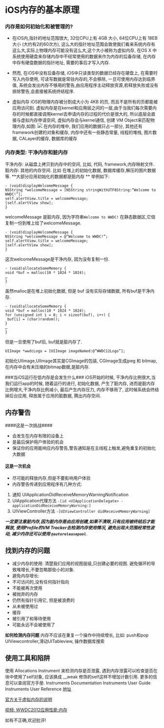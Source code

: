 # iOS内存的基本原理
### 内存是如何初始化和被管理的?
- 在iOS内,指针的地址范围很大, 32位CPU上有 4GB 大小, 64位CPU上有 18EB 大小 (大约有2的60次方), 这么大的指针地址范围会致使我们看来系统内存有这么大,实际上物理内存可能没有这么大,这个大小被称为虚拟内存, 在OS X 中系统使用硬盘来存储内存中不经常使用的数据来作为内存的后备存储, 在内存中存有硬盘数据的指针地址, 需要的事后才写入内存. 

- 然而, 在iOS中没有后备存储, iOS中只读类型的数据已经存在硬盘上, 在需要时写入内存使用, 可读写数据是常驻内存的,不会移除, 一旦可使用内存达到临界值, 系统会发出内存不够用的警告,由应用程序主动释放资源,若释放失败或没有排除警告,会直接被系统终结程序.

- 虚拟内存
iOS的物理内存被分割成大小为 4KB 的页, 而且不是所有的页都能被应用访问到. 虚拟内存是在kernel和应用层之间的一层,由于当我们每次需要内存的时候都直接调用kernel去申请内存的过程的代价是很大的, 所以底层会直接与虚拟内存申请空间, 虚拟内存会与kernel通信, 创建 VM Object来匹配物理内存,如图:
![](http://img.blog.csdn.net/20150427112418077)
在内存的堆中, 我们应用的数据只占一部分, 其他还有framework创建的对象和缓存, 内存中还有一些静态常量, 线程的堆栈, 图片数据, CALayer的缓存, 数据库的缓存

### 内存类型: 干净内存和脏内存
干净内存: 从磁盘上拷贝到内存中的空间, 比如, 代码, framework,内存映射文件.
脏内存: 其他的内存空间. 比如 在堆上的初始化数据, 数据库缓存,解压的图片数据等. 
**大部分应用初始化的数据都是脏内存 **
举例如下:
```
- (void)displayWelcomeMessage {
NSString *welcomeMessage = [NSString stringWithUTF8String:“Welcome to WWDC!”];
self.alertView.title = welcomeMessage;
[self.alertView show];
}
```
welcomeMessage 是脏内存, 因为字符串`Welcome to WWDC!` 在静态数据区,它倍复制一份到堆上给了welcomeMessage.

```
- (void)displayWelcomeMessage {
NSString *welcomeMessage = @”Welcome to WWDC!”;
self.alertView.title = welcomeMessage;
[self.alertView show];
}
```
这次welcomeMessage是干净内存, 因为没有复制一份.

```
- (void)allocateSomeMemory {
void *buf = malloc(10 * 1024 * 1024);
…
}
```
虽然malloc是在堆上初始化数据, 但是 buf 没有实际存储数据, 所有buf是干净内存.

```
- (void)allocateSomeMemory {
void *buf = malloc(10 * 1024 * 1024);
for (unsigned int i = 0; i < sizeof(buf), i++) {
 buf[i] = (char)random();
}
…
}
```
但是一旦使用了buf后, buf就是脏内存了.

```
UIImage *wwdcLogo = [UIImage imageNamed:@”WWDC12Logo”];
```
初始化UIImage,UIImage其实是CGImage的包装, CGImage生成jpeg 和 bitmap, 在内存中会有未压缩的bitmap数据,是脏内存.

###当iOS运行在低内存是会发生什么###
iOS开始的时候, 干净内存比例很大,当我们运行app的时候, 随着运行的进行, 初始化数据, 产生了脏内存, 进而是脏内存比例增大,干净内存比例减小, 最后产生内存压力, 内存不够用了, 这时候系统会终结掉后台应用, 释放属于应用的脏数据, 腾出内存空间.

## 内存警告 ##
####这是一次挑战####
- 会发生在内存有限的设备上
- 是最后保护用户体验的机会
- 保证你的应用能响应内存警告,警告通知是在主线程上触发,避免重复的初始化大数据

#### 这是一次机会 ####
- 尽可能的释放内存,但是不要影响用户体验
- 内存警告传递到应用程序有几种方式:
1. 通知
UIApplicationDidReceiveMemoryWarningNotification
2. UIApplication代理方法 `-[id <UIApplicationDelegate> -applicationDidReceiveMemoryWarning:]`
3. UIViewController方法 
`-[UIViewController didReceiveMemoryWarning]`

***一定要注意脏内存,因为脏内存是由应用创建,如果不清除,只有应用被终结后才能释放, 使用Profile的VM Tracker去检测内存使用情况, 避免出现大范围经常性波动, 减少内存还可以使用 `@autoreleasepool`***.

## 找到内存的问题 ##

- 减少内存的使用: 清楚我们应用的视图层级,只创建必要的视图. 避免循环的导致堆增长,不要忽略那些小的对象.
- 避免内存增长:
 - 不可访问的,没有任何指针指向
 - 不能被再次使用
- 被抛弃的内存
 - 仍然有指针引用它, 但是被浪费的
 - 从未被使用过
- 缓存
 - 被引用了和等待使用
 - 可能永远不会被使用了

**如何检测内存问题**
内存不应该在重复一个操作中持续增长, 比如: push和pop UIViewcontroller,滑动UITableview, 操作数据库搜索
## 使用工具和陷阱 ##
使用 Allocations Instrument 来检测内存是否泄露, 遇到内存泄露可以检查是否在块中使用了self对象, 应该换成 __weak 修饰的self这样不增加计数引用.
更多的信息可以查阅官方手册.
Instruments Documentation
Instruments User Guide
Instruments User Reference
[地址](https://developer.apple.com/library/mac/documentation/DeveloperTools/Conceptual/InstrumentsUserGuide/Introduction/Introduction.html)

[官方关于虚拟内存的说明](https://developer.apple.com/library/mac/documentation/Performance/Conceptual/ManagingMemory/Articles/AboutMemory.html)

[视频: WWDC2012应用性能:内存](https://developer.apple.com/videos/wwdc/2012/)

如有不正确,欢迎批评!

